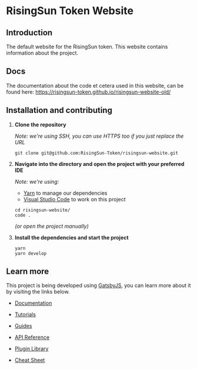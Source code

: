 # RisingSun Token Website

## Introduction

The default website for the RisingSun token. This website contains information about the project.


## Docs

The documentation about the code et cetera used in this website, can be found here: https://risingsun-token.github.io/risingsun-website-old/

## Installation and contributing

1. **Clone the repository**
   
    _Note: we're using SSH, you can use HTTPS too if you just replace the URL_

    ```shell
    git clone git@github.com:RisingSun-Token/risingsun-website.git
    ```

2. **Navigate into the directory and open the project with your preferred IDE**

    _Note: we're using:_
    -  [Yarn](https://yarnpkg.com/) to manage our dependencies
    -  [Visual Studio Code](https://code.visualstudio.com) to work on this project
   
    ```shell
    cd risingsun-website/
    code .
    ```
    _(or open the project manually)_

3. **Install the dependencies and start the project**
   
    ```shell
    yarn
    yarn develop
    ```

## Learn more
This project is being developed using [GatsbyJS](https://www.gatsbyjs.com/), you can learn more about it by visiting the links below.

   - [Documentation](https://www.gatsbyjs.com/docs/?utm_source=starter&utm_medium=readme&utm_campaign=minimal-starter)

   - [Tutorials](https://www.gatsbyjs.com/tutorial/?utm_source=starter&utm_medium=readme&utm_campaign=minimal-starter)

   - [Guides](https://www.gatsbyjs.com/tutorial/?utm_source=starter&utm_medium=readme&utm_campaign=minimal-starter)

   - [API Reference](https://www.gatsbyjs.com/docs/api-reference/?utm_source=starter&utm_medium=readme&utm_campaign=minimal-starter)

   - [Plugin Library](https://www.gatsbyjs.com/plugins?utm_source=starter&utm_medium=readme&utm_campaign=minimal-starter)

   - [Cheat Sheet](https://www.gatsbyjs.com/docs/cheat-sheet/?utm_source=starter&utm_medium=readme&utm_campaign=minimal-starter)
